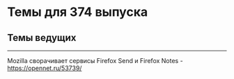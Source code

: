 # Темы для 374 выпуска

## Темы ведущих



---

Mozilla сворачивает сервисы Firefox Send и Firefox Notes - https://opennet.ru/53739/
